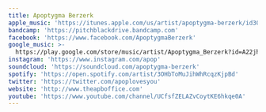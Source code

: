 ```yaml
---
title: Apoptygma Berzerk
apple_music: 'https://itunes.apple.com/us/artist/apoptygma-berzerk/id30737639'
bandcamp: 'https://pitchblackdrive.bandcamp.com'
facebook: 'https://www.facebook.com/ApoptygmaBerzerk'
google_music: >-
  https://play.google.com/store/music/artist/Apoptygma_Berzerk?id=A22jhf6w45rvqapqgkfkpxmi7my
instagram: 'https://www.instagram.com/apop'
soundcloud: 'https://soundcloud.com/apoptygma-berzerk'
spotify: 'https://open.spotify.com/artist/3OHbToMuJihWhRcqzKjpBd'
twitter: 'https://twitter.com/apoplovesyou'
website: 'http://www.theapboffice.com'
youtube: 'https://www.youtube.com/channel/UCfsfZELAZvCoytKE6hkqe0A'
---
```

